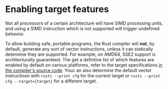 # Enabling target features

Not all processors of a certain architecture will have SIMD processing units,
and using a SIMD instruction which is not supported will trigger undefined behavior.

To allow building safe, portable programs, the Rust compiler will **not**, by default,
generate any sort of vector instructions, unless it can statically determine
they are supported. For example, on AMD64, SSE2 support is architecturally guaranteed.
The get a defintive list of which features are enabled by default on various platforms, refer to the target
specifications [in the compiler's source code][targets]. Youc an also determine the default vector instructiosn with
`rustc --print cfg` for the current target or `rustc --print cfg --target={target}` for a different target.

[targets]: https://github.com/rust-lang/rust/tree/master/src/librustc_target/spec

